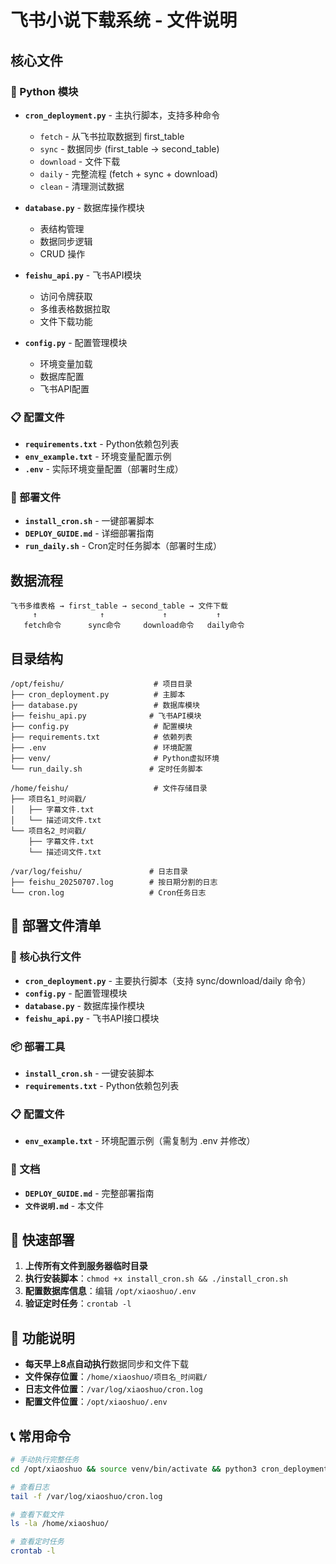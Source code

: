 # 飞书小说下载系统 - 文件说明

## 核心文件

### 🐍 Python 模块
- **`cron_deployment.py`** - 主执行脚本，支持多种命令
  - `fetch` - 从飞书拉取数据到 first_table
  - `sync` - 数据同步 (first_table → second_table)
  - `download` - 文件下载
  - `daily` - 完整流程 (fetch + sync + download)
  - `clean` - 清理测试数据

- **`database.py`** - 数据库操作模块
  - 表结构管理
  - 数据同步逻辑
  - CRUD 操作

- **`feishu_api.py`** - 飞书API模块
  - 访问令牌获取
  - 多维表格数据拉取
  - 文件下载功能

- **`config.py`** - 配置管理模块
  - 环境变量加载
  - 数据库配置
  - 飞书API配置

### 📋 配置文件
- **`requirements.txt`** - Python依赖包列表
- **`env_example.txt`** - 环境变量配置示例
- **`.env`** - 实际环境变量配置（部署时生成）

### 🚀 部署文件
- **`install_cron.sh`** - 一键部署脚本
- **`DEPLOY_GUIDE.md`** - 详细部署指南
- **`run_daily.sh`** - Cron定时任务脚本（部署时生成）

## 数据流程

```
飞书多维表格 → first_table → second_table → 文件下载
     ↑              ↑             ↑           ↑
   fetch命令      sync命令     download命令   daily命令
```

## 目录结构

```
/opt/feishu/                    # 项目目录
├── cron_deployment.py          # 主脚本
├── database.py                 # 数据库模块
├── feishu_api.py              # 飞书API模块
├── config.py                   # 配置模块
├── requirements.txt            # 依赖列表
├── .env                        # 环境配置
├── venv/                       # Python虚拟环境
└── run_daily.sh               # 定时任务脚本

/home/feishu/                   # 文件存储目录
├── 项目名1_时间戳/
│   ├── 字幕文件.txt
│   └── 描述词文件.txt
└── 项目名2_时间戳/
    ├── 字幕文件.txt
    └── 描述词文件.txt

/var/log/feishu/               # 日志目录
├── feishu_20250707.log        # 按日期分割的日志
└── cron.log                   # Cron任务日志
```

## 📁 部署文件清单

### 🔧 核心执行文件
- **`cron_deployment.py`** - 主要执行脚本（支持 sync/download/daily 命令）
- **`config.py`** - 配置管理模块
- **`database.py`** - 数据库操作模块
- **`feishu_api.py`** - 飞书API接口模块

### 📦 部署工具
- **`install_cron.sh`** - 一键安装脚本
- **`requirements.txt`** - Python依赖包列表

### 📋 配置文件
- **`env_example.txt`** - 环境配置示例（需复制为 .env 并修改）

### 📖 文档
- **`DEPLOY_GUIDE.md`** - 完整部署指南
- **`文件说明.md`** - 本文件

## 🚀 快速部署

1. **上传所有文件到服务器临时目录**
2. **执行安装脚本**：`chmod +x install_cron.sh && ./install_cron.sh`
3. **配置数据库信息**：编辑 `/opt/xiaoshuo/.env`
4. **验证定时任务**：`crontab -l`

## 🎯 功能说明

- **每天早上8点自动执行**数据同步和文件下载
- **文件保存位置**：`/home/xiaoshuo/项目名_时间戳/`
- **日志文件位置**：`/var/log/xiaoshuo/cron.log`
- **配置文件位置**：`/opt/xiaoshuo/.env`

## 📞 常用命令

```bash
# 手动执行完整任务
cd /opt/xiaoshuo && source venv/bin/activate && python3 cron_deployment.py daily

# 查看日志
tail -f /var/log/xiaoshuo/cron.log

# 查看下载文件
ls -la /home/xiaoshuo/

# 查看定时任务
crontab -l
``` 